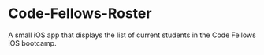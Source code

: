 Code-Fellows-Roster
===================

A small iOS app that displays the list of current students in the Code Fellows iOS bootcamp.
